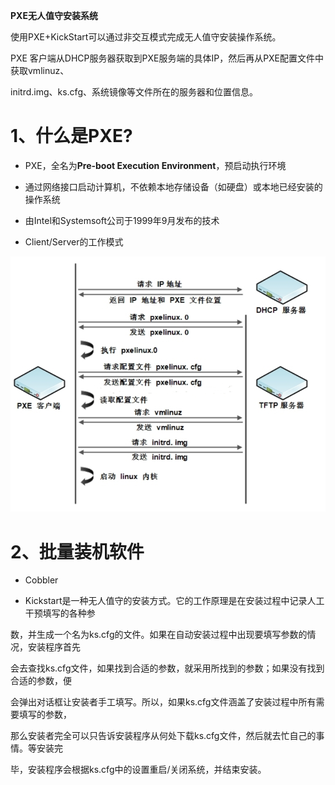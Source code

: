 **PXE无人值守安装系统**

使用PXE+KickStart可以通过非交互模式完成无人值守安装操作系统。

PXE 客户端从DHCP服务器获取到PXE服务端的具体IP，然后再从PXE配置文件中获取vmlinuz、

initrd.img、ks.cfg、系统镜像等文件所在的服务器和位置信息。

# 1、什么是PXE?

- PXE，全名为**Pre-boot Execution Environment**，预启动执行环境

- 通过网络接口启动计算机，不依赖本地存储设备（如硬盘）或本地已经安装的操作系统

- 由Intel和Systemsoft公司于1999年9月发布的技术

- Client/Server的工作模式

![](images/WEBRESOURCEb19964f4b008560cac86ec2e41f89a3c截图.png)

# 2、批量装机软件

- Cobbler

- Kickstart是一种无人值守的安装方式。它的工作原理是在安装过程中记录人工干预填写的各种参

数，并生成一个名为ks.cfg的文件。如果在自动安装过程中出现要填写参数的情况，安装程序首先

会去查找ks.cfg文件，如果找到合适的参数，就采用所找到的参数；如果没有找到合适的参数，便

会弹出对话框让安装者手工填写。所以，如果ks.cfg文件涵盖了安装过程中所有需要填写的参数，

那么安装者完全可以只告诉安装程序从何处下载ks.cfg文件，然后就去忙自己的事情。等安装完

毕，安装程序会根据ks.cfg中的设置重启/关闭系统，并结束安装。